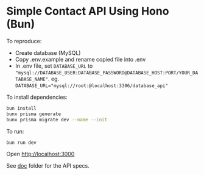 # Simple Contact API Using Hono (Bun)

To reproduce:

- Create database (MySQL)
- Copy .env.example and rename copied file into .env
- In .env file, set `DATABASE_URL` to `"mysql://DATABASE_USER:DATABASE_PASSWORD@DATABASE_HOST:PORT/YOUR_DATABASE_NAME"`. eg. `DATABASE_URL="mysql://root:@localhost:3306/database_api"`

To install dependencies:

```sh
bun install
bunx prisma generate
bunx prisma migrate dev --name --init
```

To run:

```sh
bun run dev
```

Open <http://localhost:3000>

See [doc](https://github.com/rachellezhu/contact-api-bun/tree/master/doc) folder for the API specs.
